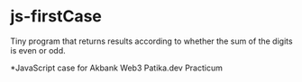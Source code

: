 # js-firstCase
Tiny program that returns results according to whether the sum of the digits is even or odd.

*JavaScript case for Akbank Web3 Patika.dev Practicum
